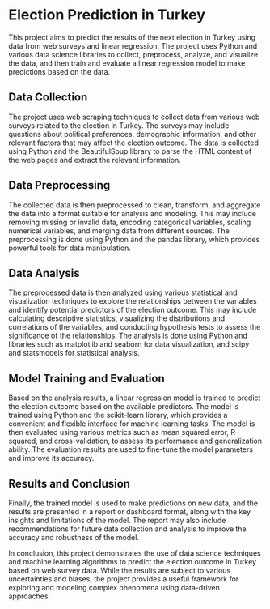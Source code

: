 # Election Prediction in Turkey

This project aims to predict the results of the next election in Turkey using data from web surveys and linear regression. The project uses Python and various data science libraries to collect, preprocess, analyze, and visualize the data, and then train and evaluate a linear regression model to make predictions based on the data.

## Data Collection

The project uses web scraping techniques to collect data from various web surveys related to the election in Turkey. The surveys may include questions about political preferences, demographic information, and other relevant factors that may affect the election outcome. The data is collected using Python and the BeautifulSoup library to parse the HTML content of the web pages and extract the relevant information.

## Data Preprocessing

The collected data is then preprocessed to clean, transform, and aggregate the data into a format suitable for analysis and modeling. This may include removing missing or invalid data, encoding categorical variables, scaling numerical variables, and merging data from different sources. The preprocessing is done using Python and the pandas library, which provides powerful tools for data manipulation.

## Data Analysis

The preprocessed data is then analyzed using various statistical and visualization techniques to explore the relationships between the variables and identify potential predictors of the election outcome. This may include calculating descriptive statistics, visualizing the distributions and correlations of the variables, and conducting hypothesis tests to assess the significance of the relationships. The analysis is done using Python and libraries such as matplotlib and seaborn for data visualization, and scipy and statsmodels for statistical analysis.

## Model Training and Evaluation

Based on the analysis results, a linear regression model is trained to predict the election outcome based on the available predictors. The model is trained using Python and the scikit-learn library, which provides a convenient and flexible interface for machine learning tasks. The model is then evaluated using various metrics such as mean squared error, R-squared, and cross-validation, to assess its performance and generalization ability. The evaluation results are used to fine-tune the model parameters and improve its accuracy.

## Results and Conclusion

Finally, the trained model is used to make predictions on new data, and the results are presented in a report or dashboard format, along with the key insights and limitations of the model. The report may also include recommendations for future data collection and analysis to improve the accuracy and robustness of the model.

In conclusion, this project demonstrates the use of data science techniques and machine learning algorithms to predict the election outcome in Turkey based on web survey data. While the results are subject to various uncertainties and biases, the project provides a useful framework for exploring and modeling complex phenomena using data-driven approaches.
